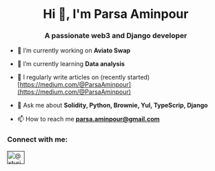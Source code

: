 <h1 align="center">Hi 👋, I'm Parsa Aminpour</h1>
<h3 align="center">A passionate web3 and Django developer</h3>

- 🔭 I’m currently working on **Aviato Swap**

- 🌱 I’m currently learning **Data analysis**

- 📝 I regularly write articles on (recently started) [https://medium.com/@ParsaAminpour](https://medium.com/@ParsaAminpour)

- 💬 Ask me about **Solidity, Python, Brownie, Yul, TypeScrip, Django**

- 📫 How to reach me **parsa.aminpour@gmail.com**

<h3 align="left">Connect with me:</h3>
<p align="left">
<a href="" target="blank"><img align="center" src="https://raw.githubusercontent.com/rahuldkjain/github-profile-readme-generator/master/src/images/icons/Social/twitter.svg" alt="@xturingx" height="30" width="40" /></a>
</p>
